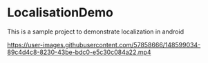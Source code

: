 # LocalisationDemo
This is a sample project to demonstrate localization in android

https://user-images.githubusercontent.com/57858666/148599034-89c4d4c8-8230-43be-bdc0-e5c30c084a22.mp4
